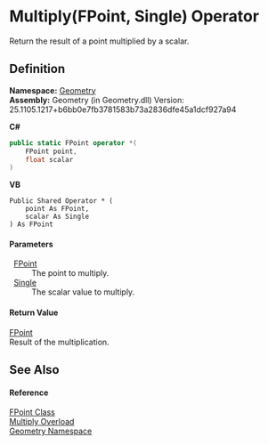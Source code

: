 # Multiply(FPoint, Single) Operator


Return the result of a point multiplied by a scalar.



## Definition
**Namespace:** <a href="eb409b48-e279-bdb4-daf3-3196b72d55a2.md">Geometry</a>  
**Assembly:** Geometry (in Geometry.dll) Version: 25.1105.1217+b6bb0e7fb3781583b73a2836dfe45a1dcf927a94

**C#**
``` C#
public static FPoint operator *(
	FPoint point,
	float scalar
)
```
**VB**
``` VB
Public Shared Operator * ( 
	point As FPoint,
	scalar As Single
) As FPoint
```



#### Parameters
<dl><dt>  <a href="477a6142-7b25-5977-263a-a8e4e3c4f582.md">FPoint</a></dt><dd>The point to multiply.</dd><dt>  <a href="https://learn.microsoft.com/dotnet/api/system.single" target="_blank" rel="noopener noreferrer">Single</a></dt><dd>The scalar value to multiply.</dd></dl>

#### Return Value
<a href="477a6142-7b25-5977-263a-a8e4e3c4f582.md">FPoint</a>  
Result of the multiplication.

## See Also


#### Reference
<a href="477a6142-7b25-5977-263a-a8e4e3c4f582.md">FPoint Class</a>  
<a href="071c2d44-c6eb-ec49-a09d-91dab34850c3.md">Multiply Overload</a>  
<a href="eb409b48-e279-bdb4-daf3-3196b72d55a2.md">Geometry Namespace</a>  

